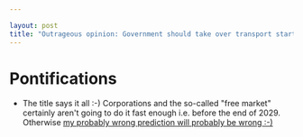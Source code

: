 ```yaml
---

layout: post
title: "Outrageous opinion: Government should take over transport starting with cities, then suburbs then the countryside then planes and replace with zero emission vehicles"
---
```


# Pontifications

* The title says it all :-) Corporations and the so-called "free market" certainly aren't going to do it fast enough  i.e. before the end of 2029. Otherwise [my probably wrong prediction will probably be wrong :-)](http://rolandtanglao.com/2020/01/02/p2-no-non-zero-evs-in-cities-2029-probably-wrong-prediction/)

